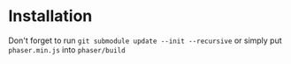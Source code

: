 # Installation
Don't forget to run `git submodule update --init --recursive` or simply put `phaser.min.js` into `phaser/build`
